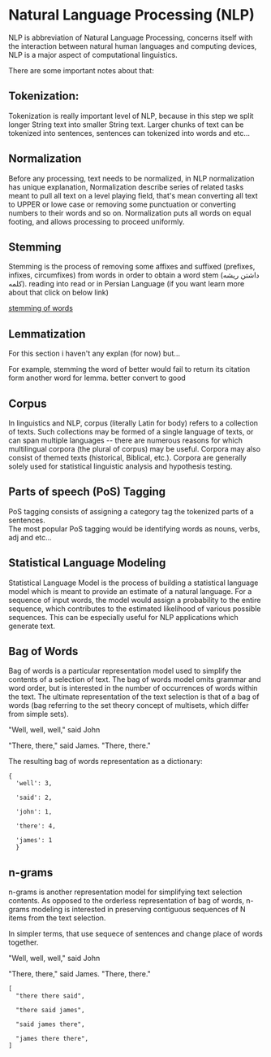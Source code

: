 # Natural Language Processing (NLP)

NLP is abbreviation of Natural Language Processing, concerns itself with the interaction between
natural human languages and computing devices, NLP is a major aspect of computational linguistics.

There are some important notes about that:

## Tokenization:
  Tokenization is really important level of NLP, because in this step we split longer String text into 
  smaller String text. Larger chunks of text can be tokenized into sentences, sentences can tokenized into words and etc...

## Normalization 
  Before any processing, text needs to be normalized, in NLP normalization has unique    explanation, Normalization describe series of related tasks meant to pull all text on a level playing field, that's mean converting all text to UPPER or lowe case or removing some punctuation or converting numbers to their words and so on. Normalization puts all words on equal footing, and allows processing to proceed uniformly.
  
  ## Stemming
   Stemming is the process of removing some affixes and suffixed (prefixes, infixes, circumfixes) from words in order to obtain a word stem (داشتن ریشه کلمه).
   reading into read or in Persian Language (if you want learn more about that click on below link)
   
[stemming of words](https://fa.wikipedia.org/wiki/%D8%B1%DB%8C%D8%B4%D9%87_(%D8%B2%D8%A8%D8%A7%D9%86%E2%80%8C%D8%B4%D9%86%D8%A7%D8%B3%DB%8C))

  ## Lemmatization
  For this section i haven't any explan (for now) but...
  
  For example, stemming the word of better would fail to return its citation form another word for lemma. better convert to good
  
  ## Corpus
  In linguistics and NLP, corpus (literally Latin for body) refers to a collection of texts. Such collections may be formed of a single language of texts, or can span multiple languages -- there are numerous reasons for which multilingual corpora (the plural of corpus) may be useful. Corpora may also consist of themed texts (historical, Biblical, etc.). Corpora are generally solely used for statistical linguistic analysis and hypothesis testing.
  
  ## Parts of speech (PoS) Tagging
  PoS tagging consists of assigning a category tag the tokenized parts of a sentences.  
  The most popular PoS tagging would be identifying words as nouns, verbs, adj and etc...
  
  
  ## Statistical Language Modeling
  Statistical Language Model is the process of building a statistical language model which is meant to provide an estimate of a natural language. For a sequence of input words,  the model would assign a probability to the entire sequence, which contributes to the estimated likelihood of various possible sequences. This can be especially useful for NLP applications which generate text.


  ##  Bag of Words
  Bag of words is a particular representation model used to simplify the contents of a selection of text. The bag of words model omits grammar and word order, but is interested in the number of occurrences of words within the text. The ultimate representation of the text selection is that of a bag of words (bag referring to the set theory concept of multisets, which differ from simple sets).
  
"Well, well, well," said John

"There, there," said James. "There, there."

The resulting bag of words representation as a dictionary:

    {
      'well': 3,
      
      'said': 2,
      
      'john': 1,
      
      'there': 4,
      
      'james': 1
      }
      

## n-grams 
n-grams is another representation model for simplifying text selection contents. As opposed to the orderless representation of bag of words, n-grams modeling is interested in preserving contiguous sequences of N items from the text selection.

In simpler terms, that use sequece of sentences and change place of words together.
  
"Well, well, well," said John

"There, there," said James. "There, there."

    [
      "there there said",
      
      "there said james",
      
      "said james there",
      
      "james there there",
    ]
